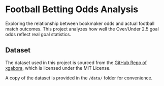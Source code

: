 # Football Betting Odds Analysis
Exploring the relationship between bookmaker odds and actual football match outcomes. This project analyzes how well the Over/Under 2.5 goal odds reflect real goal statistics.

## Dataset

The dataset used in this project is sourced from the [GitHub Repo of xgabora](https://github.com/xgabora/Club-Football-Match-Data-2000-2025), which is licensed under the MIT License.

A copy of the dataset is provided in the `/data/` folder for convenience.
